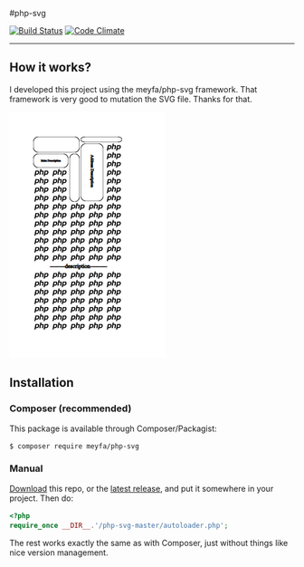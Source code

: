 #php-svg

[![Build Status](https://travis-ci.org/meyfa/php-svg.svg?branch=master)](https://travis-ci.org/meyfa/php-svg)
[![Code Climate](https://codeclimate.com/github/meyfa/php-svg/badges/gpa.svg)](https://codeclimate.com/github/meyfa/php-svg)


---

## How it works?
I developed this project using the meyfa/php-svg framework.
That framework is very good to mutation the SVG file.
Thanks for that. 

![Project Result](new_layout.png)


## Installation

### Composer (recommended)

This package is available through Composer/Packagist:

```
$ composer require meyfa/php-svg
```

### Manual

[Download](https://github.com/meyfa/php-svg/zipball/master) this repo,
or the [latest release](https://github.com/meyfa/php-svg/releases),
and put it somewhere in your project. Then do:

```php
<?php
require_once __DIR__.'/php-svg-master/autoloader.php';
```

The rest works exactly the same as with Composer, just without things like nice
version management.
